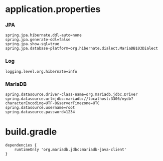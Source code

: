 # application.properties

### JPA

```
spring.jpa.hibernate.ddl-auto=none
spring.jpa.generate-ddl=false
spring.jpa.show-sql=true
spring.jpa.database-platform=org.hibernate.dialect.MariaDB103Dialect
```

### Log

```
logging.level.org.hibernate=info
```

### MariaDB

```
spring.datasource.driver-class-name=org.mariadb.jdbc.Driver
spring.datasource.url=jdbc:mariadb://localhost:3306/mydb?characterEncoding=UTF-8&serverTimezone=UTC
spring.datasource.username=root
spring.datasource.password=1234
```

# build.gradle

```
dependencies {
    runtimeOnly 'org.mariadb.jdbc:mariadb-java-client'
}
```
